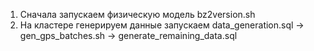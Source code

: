 1. Сначала запускаем физическую модель bz2version.sh
2. На кластере генерируем данные запускаем data_generation.sql -> gen_gps_batches.sh -> generate_remaining_data.sql